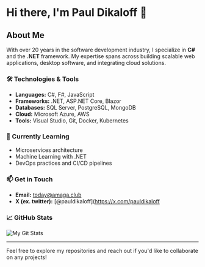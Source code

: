 # Hi there, I'm Paul Dikaloff 👋

## About Me

With over 20 years in the software development industry, I specialize in **C#** and the **.NET** framework. My expertise spans across building scalable web applications, desktop software, and integrating cloud solutions.

### 🛠️ Technologies & Tools
- **Languages:** C#, F#, JavaScript
- **Frameworks:** .NET, ASP.NET Core, Blazor
- **Databases:** SQL Server, PostgreSQL, MongoDB
- **Cloud:** Microsoft Azure, AWS
- **Tools:** Visual Studio, Git, Docker, Kubernetes

### 🌱 Currently Learning
- Microservices architecture
- Machine Learning with .NET
- DevOps practices and CI/CD pipelines

### 📫 Get in Touch
- **Email:** [today@amaga.club](mailto:today@amaga.club)
- **X (ex. twitter):** [@pauldikaloff](https://x.com/pauldikaloff

### 📈 GitHub Stats
![My Git Stats](https://github-readme-stats.vercel.app/api?username=pavedik&show_icons=true&theme=default)

---

Feel free to explore my repositories and reach out if you'd like to collaborate on any projects!
